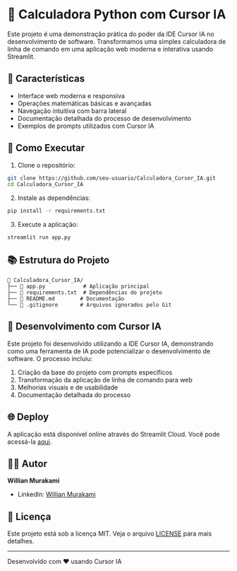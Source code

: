 # 🧮 Calculadora Python com Cursor IA

Este projeto é uma demonstração prática do poder da IDE Cursor IA no desenvolvimento de software. Transformamos uma simples calculadora de linha de comando em uma aplicação web moderna e interativa usando Streamlit.

## 🌟 Características

- Interface web moderna e responsiva
- Operações matemáticas básicas e avançadas
- Navegação intuitiva com barra lateral
- Documentação detalhada do processo de desenvolvimento
- Exemplos de prompts utilizados com Cursor IA

## 🚀 Como Executar

1. Clone o repositório:
```bash
git clone https://github.com/seu-usuario/Calculadora_Cursor_IA.git
cd Calculadora_Cursor_IA
```

2. Instale as dependências:
```bash
pip install -r requirements.txt
```

3. Execute a aplicação:
```bash
streamlit run app.py
```

## 📚 Estrutura do Projeto

```
📁 Calculadora_Cursor_IA/
├── 📄 app.py            # Aplicação principal
├── 📄 requirements.txt  # Dependências do projeto
├── 📄 README.md        # Documentação
└── 📄 .gitignore       # Arquivos ignorados pelo Git
```

## 🤖 Desenvolvimento com Cursor IA

Este projeto foi desenvolvido utilizando a IDE Cursor IA, demonstrando como uma ferramenta de IA pode potencializar o desenvolvimento de software. O processo incluiu:

1. Criação da base do projeto com prompts específicos
2. Transformação da aplicação de linha de comando para web
3. Melhorias visuais e de usabilidade
4. Documentação detalhada do processo

## 🌐 Deploy

A aplicação está disponível online através do Streamlit Cloud. Você pode acessá-la [aqui](https://calculadoracursoria-iwnqjjarqewhxffhymzmhr.streamlit.app/~/+/?page=Sobre).

## 👨‍💻 Autor

**Willian Murakami**
- LinkedIn: [Willian Murakami](https://www.linkedin.com/in/willian-murakami/)

## 📄 Licença

Este projeto está sob a licença MIT. Veja o arquivo [LICENSE](LICENSE) para mais detalhes.

---

Desenvolvido com ❤️ usando Cursor IA 
